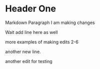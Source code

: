 # Header One

Markdown Paragraph
I am making changes

Wait add line
here as well

more examples of making edits 2-6

another new line.

another edit for testing